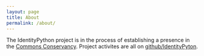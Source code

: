 ```yaml
---
layout: page
title: About
permalink: /about/
---
```


The IdentityPython project is in the process of establishing a presence in the
[Commons Conservancy](http://commonsconservancy.org). Project activites are all 
on [github/IdentityPyton](https://github.com/IdentityPython).
